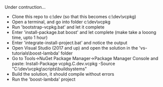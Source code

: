 Under contruction...   

* Clone this repo to c:\dev   (so that this becomes c:\dev\vcpkg)
* Open a terminal, and go into folder c:\dev\vcpkg
* Run 'bootstrap-vcpkg.bat' and let it complete
* Enter 'install-package.bat boost' and let complete (make take a looong time, upto 1 hour)
* Enter 'integrate-install-project.bat' and notice the output
* Open Visual Studio (2017 and up) and open the solution in the 'vs-tutorials\boost-lambda' folder
* Go to Tools->NuGet Package Manager->Package Manager Console and paste:
  Install-Package vcpkg.C.dev.vcpkg -Source "C:\dev\vcpkg\scripts\buildsystems"
* Build the solution, it should compile without errors
* Run the 'boost-lambda' project
